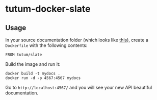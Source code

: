 tutum-docker-slate
==================


Usage
-----

In your source documentation folder (which looks like [this](https://github.com/tripit/slate/tree/master/source)), create a `Dockerfile` with the following contents:

	FROM tutum/slate


Build the image and run it:

	docker build -t mydocs .
	docker run -d -p 4567:4567 mydocs


Go to `http://localhost:4567/` and you will see your new API beautiful documentation.